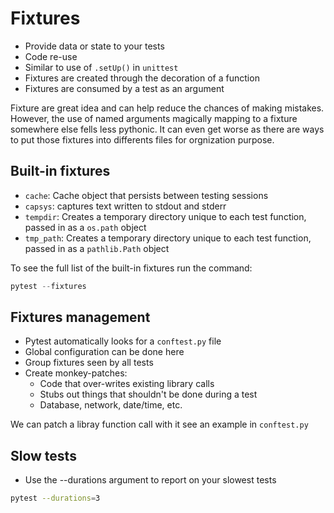 # Fixtures

* Provide data or state to your tests
* Code re-use
* Similar to use of `.setUp()` in `unittest`
* Fixtures are created through the decoration of a function
* Fixtures are consumed by a test as an argument

Fixture are great idea and can help reduce the chances of making mistakes. However, the use of named arguments magically mapping to a fixture somewhere else fells less pythonic. It can even get worse as there are ways to put those fixtures into differents files for orgnization purpose.

## Built-in fixtures

* `cache`: Cache object that persists between testing sessions
* `capsys`: captures text written to stdout and stderr
* `tempdir`: Creates a temporary directory unique to each test function, passed in as a `os.path` object
* `tmp_path`: Creates a temporary directory unique to each test function, passed in as a `pathlib.Path` object

To see the full list of the built-in fixtures run the command:

```python
pytest --fixtures
```

## Fixtures management

* Pytest automatically looks for a `conftest.py` file
* Global configuration can be done here
* Group fixtures seen by all tests
* Create monkey-patches:
  * Code that over-writes existing library calls
  * Stubs out things that shouldn't be done during a test
  * Database, network, date/time, etc.

We can patch a libray function call with it see an example in `conftest.py`

## Slow tests

* Use the --durations argument to report on your slowest tests

```bash
pytest --durations=3
```
